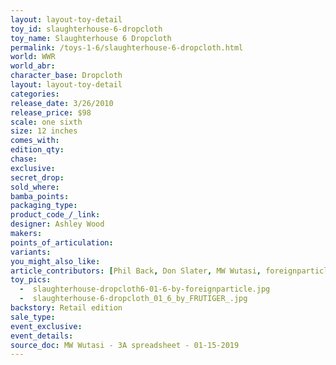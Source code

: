 ```yaml
---
layout: layout-toy-detail 
toy_id: slaughterhouse-6-dropcloth
toy_name: Slaughterhouse 6 Dropcloth
permalink: /toys-1-6/slaughterhouse-6-dropcloth.html
world: WWR
world_abr: 
character_base: Dropcloth
layout: layout-toy-detail
categories: 
release_date: 3/26/2010
release_price: $98
scale: one sixth
size: 12 inches
comes_with: 
edition_qty: 
chase: 
exclusive: 
secret_drop: 
sold_where: 
bamba_points:
packaging_type: 
product_code_/_link: 
designer: Ashley Wood
makers: 
points_of_articulation: 
variants: 
you_might_also_like: 
article_contributors: [Phil Back, Don Slater, MW Wutasi, foreignparticle, frutiger_]
toy_pics: 
  -  slaughterhouse-dropcloth6-01-6-by-foreignparticle.jpg
  -  slaughterhouse-6-dropcloth_01_6_by_FRUTIGER_.jpg
backstory: Retail edition
sale_type: 
event_exclusive: 
event_details: 
source_doc: MW Wutasi - 3A spreadsheet - 01-15-2019
---
```

